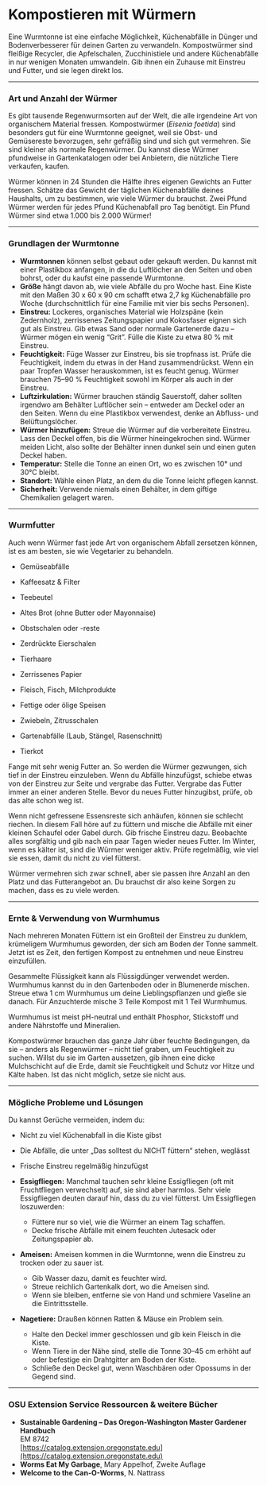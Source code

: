 # Kompostieren mit Würmern

Eine Wurmtonne ist eine einfache Möglichkeit, Küchenabfälle in Dünger und Bodenverbesserer für deinen Garten zu verwandeln. Kompostwürmer sind fleißige Recycler, die Apfelschalen, Zucchinistiele und andere Küchenabfälle in nur wenigen Monaten umwandeln. Gib ihnen ein Zuhause mit Einstreu und Futter, und sie legen direkt los.

---

### Art und Anzahl der Würmer

Es gibt tausende Regenwurmsorten auf der Welt, die alle irgendeine Art von organischem Material fressen. Kompostwürmer (*Eisenia foetida*) sind besonders gut für eine Wurmtonne geeignet, weil sie Obst- und Gemüsereste bevorzugen, sehr gefräßig sind und sich gut vermehren. Sie sind kleiner als normale Regenwürmer. Du kannst diese Würmer pfundweise in Gartenkatalogen oder bei Anbietern, die nützliche Tiere verkaufen, kaufen.

Würmer können in 24 Stunden die Hälfte ihres eigenen Gewichts an Futter fressen. Schätze das Gewicht der täglichen Küchenabfälle deines Haushalts, um zu bestimmen, wie viele Würmer du brauchst. Zwei Pfund Würmer werden für jedes Pfund Küchenabfall pro Tag benötigt. Ein Pfund Würmer sind etwa 1.000 bis 2.000 Würmer!

---

### Grundlagen der Wurmtonne

- **Wurmtonnen** können selbst gebaut oder gekauft werden. Du kannst mit einer Plastikbox anfangen, in die du Luftlöcher an den Seiten und oben bohrst, oder du kaufst eine passende Wurmtonne.
- **Größe** hängt davon ab, wie viele Abfälle du pro Woche hast. Eine Kiste mit den Maßen 30 x 60 x 90 cm schafft etwa 2,7 kg Küchenabfälle pro Woche (durchschnittlich für eine Familie mit vier bis sechs Personen).
- **Einstreu:** Lockeres, organisches Material wie Holzspäne (kein Zedernholz), zerrissenes Zeitungspapier und Kokosfaser eignen sich gut als Einstreu. Gib etwas Sand oder normale Gartenerde dazu – Würmer mögen ein wenig “Grit”. Fülle die Kiste zu etwa 80 % mit Einstreu.
- **Feuchtigkeit:** Füge Wasser zur Einstreu, bis sie tropfnass ist. Prüfe die Feuchtigkeit, indem du etwas in der Hand zusammendrückst. Wenn ein paar Tropfen Wasser herauskommen, ist es feucht genug. Würmer brauchen 75–90 % Feuchtigkeit sowohl im Körper als auch in der Einstreu.
- **Luftzirkulation:** Würmer brauchen ständig Sauerstoff, daher sollten irgendwo am Behälter Luftlöcher sein – entweder am Deckel oder an den Seiten. Wenn du eine Plastikbox verwendest, denke an Abfluss- und Belüftungslöcher.
- **Würmer hinzufügen:** Streue die Würmer auf die vorbereitete Einstreu. Lass den Deckel offen, bis die Würmer hineingekrochen sind. Würmer meiden Licht, also sollte der Behälter innen dunkel sein und einen guten Deckel haben.
- **Temperatur:** Stelle die Tonne an einen Ort, wo es zwischen 10° und 30°C bleibt.
- **Standort:** Wähle einen Platz, an dem du die Tonne leicht pflegen kannst.
- **Sicherheit:** Verwende niemals einen Behälter, in dem giftige Chemikalien gelagert waren.

---

### Wurmfutter

Auch wenn Würmer fast jede Art von organischem Abfall zersetzen können, ist es am besten, sie wie Vegetarier zu behandeln.


- Gemüseabfälle
- Kaffeesatz & Filter
- Teebeutel
- Altes Brot (ohne Butter oder Mayonnaise)
- Obstschalen oder -reste
- Zerdrückte Eierschalen
- Tierhaare
- Zerrissenes Papier


- Fleisch, Fisch, Milchprodukte
- Fettige oder ölige Speisen
- Zwiebeln, Zitrusschalen
- Gartenabfälle (Laub, Stängel, Rasenschnitt)
- Tierkot

Fange mit sehr wenig Futter an. So werden die Würmer gezwungen, sich tief in der Einstreu einzuleben. Wenn du Abfälle hinzufügst, schiebe etwas von der Einstreu zur Seite und vergrabe das Futter. Vergrabe das Futter immer an einer anderen Stelle. Bevor du neues Futter hinzugibst, prüfe, ob das alte schon weg ist.

Wenn nicht gefressene Essensreste sich anhäufen, können sie schlecht riechen. In diesem Fall höre auf zu füttern und mische die Abfälle mit einer kleinen Schaufel oder Gabel durch. Gib frische Einstreu dazu. Beobachte alles sorgfältig und gib nach ein paar Tagen wieder neues Futter. Im Winter, wenn es kälter ist, sind die Würmer weniger aktiv. Prüfe regelmäßig, wie viel sie essen, damit du nicht zu viel fütterst.

Würmer vermehren sich zwar schnell, aber sie passen ihre Anzahl an den Platz und das Futterangebot an. Du brauchst dir also keine Sorgen zu machen, dass es zu viele werden.

---

### Ernte & Verwendung von Wurmhumus

Nach mehreren Monaten Füttern ist ein Großteil der Einstreu zu dunklem, krümeligem Wurmhumus geworden, der sich am Boden der Tonne sammelt. Jetzt ist es Zeit, den fertigen Kompost zu entnehmen und neue Einstreu einzufüllen.

Gesammelte Flüssigkeit kann als Flüssigdünger verwendet werden. Wurmhumus kannst du in den Gartenboden oder in Blumenerde mischen. Streue etwa 1 cm Wurmhumus um deine Lieblingspflanzen und gieße sie danach. Für Anzuchterde mische 3 Teile Kompost mit 1 Teil Wurmhumus.

Wurmhumus ist meist pH-neutral und enthält Phosphor, Stickstoff und andere Nährstoffe und Mineralien.

Kompostwürmer brauchen das ganze Jahr über feuchte Bedingungen, da sie – anders als Regenwürmer – nicht tief graben, um Feuchtigkeit zu suchen. Willst du sie im Garten aussetzen, gib ihnen eine dicke Mulchschicht auf die Erde, damit sie Feuchtigkeit und Schutz vor Hitze und Kälte haben. Ist das nicht möglich, setze sie nicht aus.

---

### Mögliche Probleme und Lösungen


Du kannst Gerüche vermeiden, indem du:

- Nicht zu viel Küchenabfall in die Kiste gibst
- Die Abfälle, die unter „Das solltest du NICHT füttern“ stehen, weglässt
- Frische Einstreu regelmäßig hinzufügst


- **Essigfliegen:** Manchmal tauchen sehr kleine Essigfliegen (oft mit Fruchtfliegen verwechselt) auf, sie sind aber harmlos. Sehr viele Essigfliegen deuten darauf hin, dass du zu viel fütterst. Um Essigfliegen loszuwerden:
  - Füttere nur so viel, wie die Würmer an einem Tag schaffen.
  - Decke frische Abfälle mit einem feuchten Jutesack oder Zeitungspapier ab.
- **Ameisen:** Ameisen kommen in die Wurmtonne, wenn die Einstreu zu trocken oder zu sauer ist.
  - Gib Wasser dazu, damit es feuchter wird.
  - Streue reichlich Gartenkalk dort, wo die Ameisen sind.
  - Wenn sie bleiben, entferne sie von Hand und schmiere Vaseline an die Eintrittsstelle.
- **Nagetiere:** Draußen können Ratten & Mäuse ein Problem sein.
  - Halte den Deckel immer geschlossen und gib kein Fleisch in die Kiste.
  - Wenn Tiere in der Nähe sind, stelle die Tonne 30–45 cm erhöht auf oder befestige ein Drahtgitter am Boden der Kiste.
  - Schließe den Deckel gut, wenn Waschbären oder Opossums in der Gegend sind.

---

### OSU Extension Service Ressourcen & weitere Bücher

- **Sustainable Gardening – Das Oregon-Washington Master Gardener Handbuch**  
  EM 8742  
  [https://catalog.extension.oregonstate.edu](https://catalog.extension.oregonstate.edu)
- **Worms Eat My Garbage**, Mary Appelhof, Zweite Auflage
- **Welcome to the Can-O-Worms**, N. Nattrass
